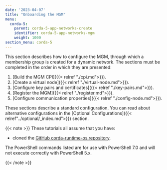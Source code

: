 ```yaml
---
date: '2023-04-07'
title: "Onboarding the MGM"
menu:
  corda-5:
    parent: corda-5-app-networks-create
    identifier: corda-5-app-networks-mgm
    weight: 1000
section_menu: corda-5
---
```

This section describes how to configure the MGM, through which a membership group is created for a dynamic network. The sections must be completed in the order in which they are presented:

1. [Build the MGM CPI]({{< relref "./cpi.md">}}).
2. [Create a virtual node]({{< relref "./virtual-node.md">}}).
3. [Configure key pairs and certificates]({{< relref "./key-pairs.md">}}).
4. [Register the MGM]({{< relref "./register.md">}}).
5. [Configure communication properties]({{< relref "./config-node.md">}}).

These sections describe a standard configuration. You can read about alternative configurations in the [Optional Configurations]({{< relref"../optional/_index.md">}}) section.

{{< note >}}
These tutorials all assume that you have:
<!--* [deployed Corda 5 to a Kubernetes cluster]()).-->
* cloned the [GitHub corda-runtime-os repository](https://github.com/corda/corda-runtime-os).

The PowerShell commands listed are for use with PowerShell 7.0 and will not execute correctly with PowerShell 5.x.

{{< /note >}}
